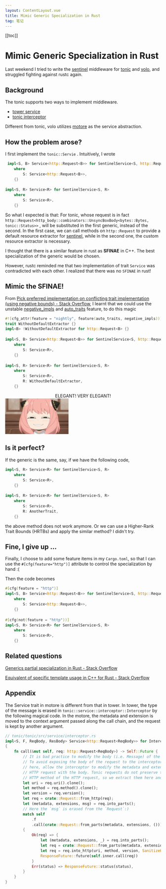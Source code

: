 ```yaml
---
layout: ContentLayout.vue
title: Mimic Generic Specialization in Rust 
tag: 笔记
---
```


[[toc]]



# Mimic Generic Specialization in Rust  

Last weekend I tried to write the [sentinel](https://github.com/sentinel-group/sentinel-rust/) middleware for [tonic](https://github.com/hyperium/tonic/) and [volo](https://github.com/cloudwego/volo/), and struggled fighting against rustc again.

## Background

The tonic supports two ways to implement middleware. 

- [tower service](https://docs.rs/tower/latest/tower/trait.Service.html)
- [tonic interceptor](https://docs.rs/tonic/latest/tonic/service/interceptor/index.html)

Different from tonic, volo utilizes [motore](https://docs.rs/motore/latest/motore/service/trait.Service.html) as the service abstraction. 

## How the problem arose?

I first implement the `tonic::Servie` .  Intuitively, I wrote

```rust
 impl<S, B> Service<http::Request<B>> for SentinelService<S, http::Request<B>, B>
    where
        S: Service<http::Request<B>>,
    {}

impl<S, R> Service<R> for SentinelService<S, R>
    where
        S: Service<R>,
    {}
```

So what I expected is that: For tonic, whose request is in fact `http::Request<http_body::combinators::UnsyncBoxBody<bytes::Bytes, tonic::Status>>` , will be substituted in the first generic, instead of the second. In the first case, we can call methods on `http::Request` to provide a default resource extractor for [sentinel](https://github.com/sentinel-group/sentinel-rust/), while in the second one, the custom resource extractor is necessary.

I thought that there is a similar feature in rust as **SFINAE** in C++. The best specialization of the generic would be chosen. 

However, rustc reminded me that two implementation of trait `Service` was contradicted with each other. I realized that there was no `SFINAE` in rust! 

## Mimic the SFINAE!

From [Pick preferred implementation on conflicting trait implementation (using negative bounds) - Stack Overflow](https://stackoverflow.com/questions/65131776/pick-preferred-implementation-on-conflicting-trait-implementation-using-negativ), I learnt that we could use the unstable [negative_impls](https://doc.rust-lang.org/beta/unstable-book/language-features/negative-impls.html) and [auto_traits](https://doc.rust-lang.org/nightly/unstable-book/language-features/auto-traits.html) feature, to do this magic

```rust
#![cfg_attr(feature = "nightly", feature(auto_traits, negative_impls))]
trait WithoutDefaultExtractor {}
impl<B> !WithoutDefaultExtractor for http::Request<B> {}

impl<S, B> Service<http::Request<B>> for SentinelService<S, http::Request<B>, B>
    where
        S: Service<R>,
    {}

impl<S, R> Service<R> for SentinelService<S, R>
    where
        S: Service<R>,
        R: WithoutDefaultExtractor,
    {}
```

<center>ELEGANT! VERY ELEGANT!</center>

<img src="./Anya.jpg" style="zoom:20%;" />

## Is it perfect?

If the generic is the same, say, if we have the following code,

```rust
impl<S, R> Service<R> for SentinelService<S, R>
    where
        S: Service<R>,
    {}

impl<S, R> Service<R> for SentinelService<S, R>
    where
        S: Service<R>,
        R: AnotherTrait,
    {}
```

the above method does not work anymore. Or we can use a Higher-Rank Trait Bounds (HRTBs) and apply the similar method? I didn't try.

## Fine, I give up ...

Finally, I choose to add some feature items in my `Cargo.toml`, so that I can use the `#[cfg(feature="http")]` attribute to control the specialization by hand :(

Then the code becomes

```rust
#[cfg(feature = "http")]
impl<S, B> Service<http::Request<B>> for SentinelService<S, http::Request<B>, B>
    where
        S: Service<http::Request<B>>,
    {}
    
#[cfg(not(feature = "http"))]
impl<S, R> Service<R> for SentinelService<S, R>
    where
        S: Service<R>,
    {}
```

## Related questions

[Generics partial specialization in Rust - Stack Overflow](https://stackoverflow.com/questions/66832882/generics-partial-specialization-in-rust)

[Equivalent of specific template usage in C++ for Rust - Stack Overflow](https://stackoverflow.com/questions/47675493/equivalent-of-specific-template-usage-in-c-for-rust)

## Appendix

The Service trait in motore is different from that in tower. In tower, the type of the message is erased in `tonic::service::interceptor::Interceptor` by the following magical code. In the motore, the metadata and extension is moved to the context argument passed along the call chain, and the request is kept by another argument.

```rust
// tonic/tonic/src/service/interceptor.rs
impl<S, F, ReqBody, ResBody> Service<http::Request<ReqBody>> for InterceptedService<S, F>
{
    fn call(&mut self, req: http::Request<ReqBody>) -> Self::Future {
        // It is bad practice to modify the body (i.e. Message) of the request via an interceptor.
        // To avoid exposing the body of the request to the interceptor function, we first remove it
        // here, allow the interceptor to modify the metadata and extensions, and then recreate the
        // HTTP request with the body. Tonic requests do not preserve the URI, HTTP version, and
        // HTTP method of the HTTP request, so we extract them here and then add them back in below.
        let uri = req.uri().clone();
        let method = req.method().clone();
        let version = req.version();
        let req = crate::Request::from_http(req);
        let (metadata, extensions, msg) = req.into_parts();
		// Here the `msg` is erased from the `Request`:) 
        match self
            .f
            .call(crate::Request::from_parts(metadata, extensions, ()))
        {
            Ok(req) => {
                let (metadata, extensions, _) = req.into_parts();
                let req = crate::Request::from_parts(metadata, extensions, msg);
                let req = req.into_http(uri, method, version, SanitizeHeaders::No);
                ResponseFuture::future(self.inner.call(req))
            }
            Err(status) => ResponseFuture::status(status),
        }
    }
}
```

